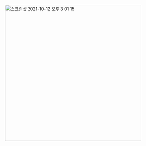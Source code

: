 <img width="442" alt="스크린샷 2021-10-12 오후 3 01 15" src="https://user-images.githubusercontent.com/54608828/137066613-846ccdc0-26b5-4278-aa33-5807dd1183b8.png">
